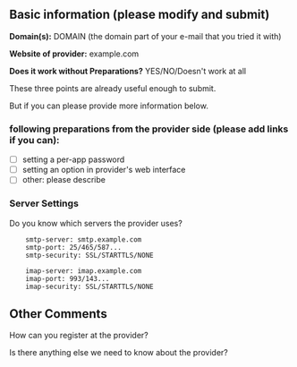 
## Basic information (please modify and submit) 

**Domain(s):** DOMAIN (the domain part of your e-mail that you tried it with) 

**Website of provider:** example.com 

**Does it work without Preparations?** YES/NO/Doesn't work at all

These three points are already useful enough to submit.

But if you can please provide more information below. 

### following preparations from the provider side (please add links if you can): 

- [ ] setting a per-app password 
- [ ] setting an option in provider's web interface 
- [ ] other: please describe 

### Server Settings

Do you know which servers the provider uses?

```
    smtp-server: smtp.example.com
    smtp-port: 25/465/587...
    smtp-security: SSL/STARTTLS/NONE

    imap-server: imap.example.com
    imap-port: 993/143...
    imap-security: SSL/STARTTLS/NONE
```

## Other Comments 

How can you register at the provider?

Is there anything else we need to know about the provider?

